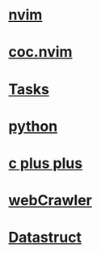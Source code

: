 # [nvim](../.config/nvim/init.vim)
# [coc.nvim](~/.config/nvim/coc-settings.json) 
# [Tasks](Tasks.md)
# [python](python.md)
# [c plus plus](cpp.md)
# [webCrawler](Code/webCrawler) 
# [Datastruct](Code/DataStructure) 
